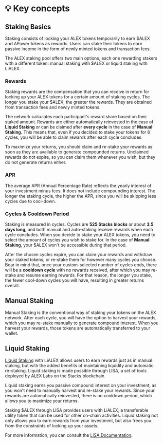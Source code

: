 # 💡 Key concepts

## Staking Basics

Staking consists of locking your ALEX tokens temporarily to earn $ALEX and APower tokens as rewards. Users can stake their tokens to earn passive income in the form of newly minted tokens and transaction fees. 

The ALEX staking pool offers two main options, each one rewarding stakers with a different token: manual staking with $ALEX or liquid staking with LiALEX. 

### Rewards

Staking rewards are the compensation that you can receive in return for locking up your ALEX tokens for a certain amount of staking cycles. The longer you stake your $ALEX, the greater the rewards. They are obtained from transaction fees and newly minted tokens. 

The network calculates each participant's reward share based on their staked amount. Rewards are either automatically reinvested in the case of **Liquid Staking** or can be claimed after **every cycle** in the case of **Manual Staking.** This means that, even if you decided to stake your tokens for 8 cycles, you will be able to claim rewards after each cycle concludes. 

To maximize your returns, you should claim and re-stake your rewards as soon as they are available to generate compounded returns. Unclaimed rewards do not expire, so you can claim them whenever you wish, but they do not generate returns either.

### APR

The average APR (Annual Percentage Rate) reflects the yearly interest of your investment minus fees. It does not include compounding interest. The longer the staking cycle, the higher the APR, since you will be skipping less cycles due to cool-down.

<!-- 
### APY

The APY (Annual Percentage Yield) reflects your potential earnings from staking in one year,including compounding interest. You will notice that the APY is higher than the APR.

-->

### Cycles & Cooldown Period

Staking is measured in cycles. Cycles are **525 Stacks blocks** or about **3.5 days long**, and both manual and auto-staking receive rewards when each cycle concludes. When you decide to stake your ALEX tokens, you need to select the amount of cycles you wish to stake for. In the case of **Manual Staking**, your $ALEX won't be accessible during that period. 

After the chosen cycles expire, you can claim your rewards and withdraw your staked tokens, or re-stake them for however many cycles you choose. Bear in mind that, once your custom-selected number of cycles ends, there will be a **cooldown cycle** with no rewards received, after which you may re-stake and resume earning rewards. For that reason, the longer you stake, the fewer cool-down cycles you will have, resulting in greater returns overall.

## Manual Staking

Manual Staking is the conventional way of staking your tokens on the ALEX network. After each cycle, you will have the option to harvest your rewards, which you may re-stake manually to generate compound interest. When you harvest your rewards, those tokens are automatically transferred to your wallet.

## Liquid Staking

[Liquid Staking](https://app.lisalab.io/li/alex/staking) with LiALEX allows users to earn rewards just as in manual staking, but with the added benefits of maintaining liquidity and automatic re-staking. Liquid staking is made possible through LISA, a set of tools deployed by ALEX Labs on the Stacks blockchain.

Liquid staking earns you passive compound interest on your investment, as you won't need to manually harvest and re-stake your rewards. Since your rewards are automatically reinvested, there is no cooldown period, which allows you to maximize your returns.

Staking $ALEX through LISA provides users with LiALEX, a transferable utility token that can be used for other on-chain activities. Liquid staking not only allows you to earn rewards from your investment, but also frees you from the constraints of locking up your assets.

For more information, you can consult the [LISA Documentation](https://docs.lisalab.io/).